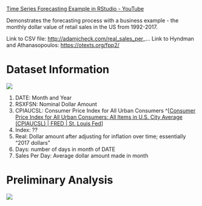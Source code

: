[Time Series Forecasting Example in RStudio - YouTube](https://youtu.be/dBNy_A6Zpcc)

Demonstrates the forecasting process with a business example - the monthly dollar value of retail sales in the US from 1992-2017.

Link to CSV file: http://adamjcheck.com/real_sales_per_...
Link to Hyndman and Athanasopoulos: https://otexts.org/fpp2/

# Dataset Information

![](https://i.imgur.com/ai7cyTi.png)

1. DATE: Month and Year
2. RSXFSN: Nominal Dollar Amount
3. CPIAUCSL: Consumer Price Index for All Urban Consumers ^[[Consumer Price Index for All Urban Consumers: All Items in U.S. City Average (CPIAUCSL) | FRED | St. Louis Fed](https://fred.stlouisfed.org/series/CPIAUCSL)]
4. Index: ??
5. Real: Dollar amount after adjusting for inflation over time; essentially “2017 dollars”
6. Days: number of days in month of DATE
7. Sales Per Day: Average dollar amount made in month

# Preliminary Analysis

![](https://i.imgur.com/BcW9HAX.jpg)
